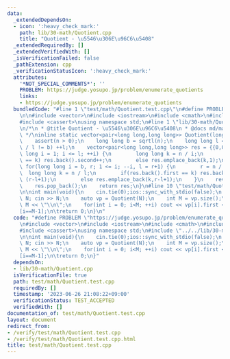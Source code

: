 ```yaml
---
data:
  _extendedDependsOn:
  - icon: ':heavy_check_mark:'
    path: lib/30-math/Quotient.cpp
    title: "Quotient - \u5546\u306E\u96C6\u5408"
  _extendedRequiredBy: []
  _extendedVerifiedWith: []
  _isVerificationFailed: false
  _pathExtension: cpp
  _verificationStatusIcon: ':heavy_check_mark:'
  attributes:
    '*NOT_SPECIAL_COMMENTS*': ''
    PROBLEM: https://judge.yosupo.jp/problem/enumerate_quotients
    links:
    - https://judge.yosupo.jp/problem/enumerate_quotients
  bundledCode: "#line 1 \"test/math/Quotient.test.cpp\"\n#define PROBLEM \"https://judge.yosupo.jp/problem/enumerate_quotients\"\
    \n\n#include <vector>\n#include <iostream>\n#include <cmath>\n#include <algorithm>\n\
    #include <cassert>\nusing namespace std;\n#line 1 \"lib/30-math/Quotient.cpp\"\
    \n/*\n * @title Quotient - \u5546\u306E\u96C6\u5408\n * @docs md/math/Quotient.md\n\
    \ */\ninline static vector<pair<long long,long long>> Quotient(long long n) {\n\
    \    assert(n > 0);\n    long long b = sqrtl(n);\n    long long l = b;\n    while(n\
    \ / l != b) ++l;\n    vector<pair<long long,long long>> res = {{0,0}};\n    for(long\
    \ long i = 1; i <= l; ++i) {\n        long long k = n / i;\n        if(res.back().first\
    \ == k) res.back().second++;\n        else res.emplace_back(k,1);\n    }\n   \
    \ for(long long i = b, r; 1 <= i; --i, l = r+1) {\n        r = n / i;\n      \
    \  long long k = n / l;\n        if(res.back().first == k) res.back().second =\
    \ (r-l+1);\n        else res.emplace_back(k,r-l+1);\n    }\n    reverse(res.begin(),res.end());\n\
    \    res.pop_back();\n    return res;\n}\n#line 10 \"test/math/Quotient.test.cpp\"\
    \n\nint main(void){\n    cin.tie(0);ios::sync_with_stdio(false);\n    long long\
    \ N; cin >> N;\n    auto vp = Quotient(N);\n    int M = vp.size();\n    cout <<\
    \ M << \"\\n\";\n    for(int i = 0; i<M; ++i) cout << vp[i].first << \" \\n\"\
    [i==M-1];\n\treturn 0;\n}\n"
  code: "#define PROBLEM \"https://judge.yosupo.jp/problem/enumerate_quotients\"\n\
    \n#include <vector>\n#include <iostream>\n#include <cmath>\n#include <algorithm>\n\
    #include <cassert>\nusing namespace std;\n#include \"../../lib/30-math/Quotient.cpp\"\
    \n\nint main(void){\n    cin.tie(0);ios::sync_with_stdio(false);\n    long long\
    \ N; cin >> N;\n    auto vp = Quotient(N);\n    int M = vp.size();\n    cout <<\
    \ M << \"\\n\";\n    for(int i = 0; i<M; ++i) cout << vp[i].first << \" \\n\"\
    [i==M-1];\n\treturn 0;\n}"
  dependsOn:
  - lib/30-math/Quotient.cpp
  isVerificationFile: true
  path: test/math/Quotient.test.cpp
  requiredBy: []
  timestamp: '2023-06-26 21:08:22+09:00'
  verificationStatus: TEST_ACCEPTED
  verifiedWith: []
documentation_of: test/math/Quotient.test.cpp
layout: document
redirect_from:
- /verify/test/math/Quotient.test.cpp
- /verify/test/math/Quotient.test.cpp.html
title: test/math/Quotient.test.cpp
---
```

